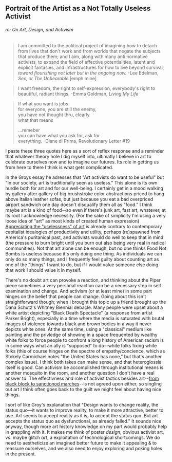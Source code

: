 ## Portrait of the Artist as a Not Totally Useless Activist
###### re: On Art, Design, and Activism

> I am committed to the political project of imagining how to detach from lives that don't work
> and from worlds that negate the subjects that produce them; and I aim, along with many anti normative activists, to expand the field
> of affective potentialities, latent and explicit fantasies, and infrastructures for how to live beyond survival,
> *toward flourishing not later but in the ongoing now.*  -Lee Edelman, *Sex, or The Unbearable* [emph mine]

> I want freedom, the right to self-expression, everybody's right to beautiful, radiant things.
> -Emma Goldman, *Living My Life*

> If what you want is jobs <br>
> for everyone, you are still the enemy, <br>
> you have not thought thru, clearly <br>
> what that means
>
> ...remeber <br>
> you can have what you ask for, ask for <br>
> everything.      -Diane di Prima, Revolutionary Letter #19

I paste these three quotes here as a sort of reflex response and a reminder that whatever theory hole I dig myself into, ultimatly I believe in art to celebrate ourselves now and to imagine our futures. Its role in getting us from here to there I think is what gets complicated.

In the Groys essay he adresses that "Art activists do want to be useful" but "In our society, art is traditionally seen as useless." This alone is its own hurdle both for art and for our well-being. I certainly get in a mood walking by gallery after gallery of big brushstroke color abstractions priced to hang above Italian leather sofas, but just because you eat a bad overpriced airport sandwich one day doesn't disqualify them all as "food." I think maybe art is a kind of food--so even if there's junk art, fast art, whatever, at its root I acknowledge necessity. (For the sake of simplicity I'm using a very loose idea of "art" as most kinds of created human expression) [Appreciating the "uselessness" of art](http://www.hamptoninstitution.org/activism-or-revolution.html#.WrAsP2bMwWq) is already contrary to contemporary capitalist idealogies of productivity and utility, perhaps (re)spawned from America's puritanical past, and activists would do well to keep that in mind (the pressure to burn bright until you burn out also being very real in radical communities). Not that art alone can be enough, but no one thinks Food Not Bombs is useless because it's only doing one thing. As individuals we can only do so many things, and I frequently feel guilty about counting art as one of the "things" I want to do, but if I would value someone else doing that work I should value it in myself.

There's no doubt art can provoke a reaction, and thinking about the Piper piece sometimes a very personal reaction can be a necessary step in self examination and change. And activism (or at least mine) in some part hinges on the belief that people can change. Going about this isn't straightforward though; when I brought this topic up a friend brought up the Dana Schutz's Whitney Biennial debacle. Many people were upset about a white artist depicting "Black Death Spectacle" (a response from artist Parker Bright), especially in a time where the media is saturated with brutal images of violence towards black and brown bodies in a way it never depicts white ones. At the same time, using a "classical" medium like painting and the privledge of showing in a space frequented by wealthy white folks to force people to confront a long history of American racism is in some ways what an ally is "supposed" to do--white folks fixing white folks (this of course hinges on the spectre of empathy/concience, which as Stokely Carmichael notes "the United States has none," but that's another complex issue). I think both takes can make sense, and that heteroglossia itself is good. Can activism be accomplished through institutional means is another mosquito in the room, and another question I don't have a real answer to. The effectivness and role of activist tactics besides art--[from black block to sanctionod marches](https://mic.com/articles/166720/blm-co-founder-protesting-isnt-about-who-can-be-the-most-radical-its-about-winning#.wHdgjC6B9)--is not agreed upon either, so singling out art I think often goes back to the guilt we might feel about having nice things.

I sort of like Groy's explanation that "Design wants to change reality, the status quo—it wants to improve reality, to make it more attractive, better to use. Art seems to accept reality as it is, to accept the status quo. But art accepts the status quo as dysfunctional, as already failed." It sounds nice anyway, though more art history knowledge on my part would probably help in grappling with it. It makes me think of poster *design*, obvious activist art, vs. maybe glitch *art*, a exploitation of technological shortcomings. We do need to aestheticize an imagined better future to make it appealing & to reassure ourselves, and we also need to enjoy exploring and poking holes in the present. 
